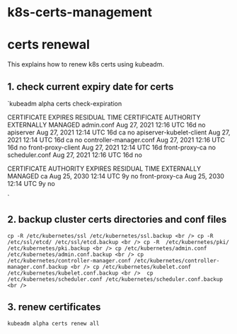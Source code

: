 # k8s-certs-management

# certs renewal
This explains how to renew k8s certs using kubeadm.

## 1. check current expiry date for certs

`kubeadm alpha certs check-expiration

CERTIFICATE                EXPIRES                  RESIDUAL TIME   CERTIFICATE AUTHORITY   EXTERNALLY MANAGED
admin.conf                 Aug 27, 2021 12:16 UTC   16d                                     no
apiserver                  Aug 27, 2021 12:14 UTC   16d             ca                      no
apiserver-kubelet-client   Aug 27, 2021 12:14 UTC   16d             ca                      no
controller-manager.conf    Aug 27, 2021 12:16 UTC   16d                                     no
front-proxy-client         Aug 27, 2021 12:14 UTC   16d             front-proxy-ca          no
scheduler.conf             Aug 27, 2021 12:16 UTC   16d                                     no

CERTIFICATE AUTHORITY   EXPIRES                  RESIDUAL TIME   EXTERNALLY MANAGED
ca                      Aug 25, 2030 12:14 UTC   9y              no
front-proxy-ca          Aug 25, 2030 12:14 UTC   9y              no

`

## 2. backup cluster certs directories and conf files

`
cp -R /etc/kubernetes/ssl /etc/kubernetes/ssl.backup <br />
cp -R  /etc/ssl/etcd/ /etc/ssl/etcd.backup <br />
cp -R  /etc/kubernetes/pki/ /etc/kubernetes/pki.backup <br />
cp /etc/kubernetes/admin.conf /etc/kubernetes/admin.conf.backup <br />
cp /etc/kubernetes/controller-manager.conf /etc/kubernetes/controller-manager.conf.backup <br />
cp /etc/kubernetes/kubelet.conf /etc/kubernetes/kubelet.conf.backup <br /> 
cp /etc/kubernetes/scheduler.conf /etc/kubernetes/scheduler.conf.backup <br />
`

## 3. renew certificates

`kubeadm alpha certs renew all`

